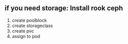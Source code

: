 ## if you need storage: Install rook ceph
1) create poolblock
2) create storageclass
3) create pvc
4) assign to pod

